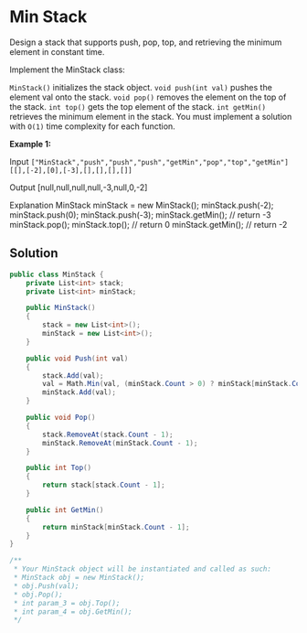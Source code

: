 # Min Stack
Design a stack that supports push, pop, top, and retrieving the minimum element in constant time.

Implement the MinStack class:

`MinStack()` initializes the stack object.
`void push(int val)` pushes the element val onto the stack.
`void pop()` removes the element on the top of the stack.
`int top()` gets the top element of the stack.
`int getMin()` retrieves the minimum element in the stack.
You must implement a solution with `O(1)` time complexity for each function.

**Example 1:**

Input
`["MinStack","push","push","push","getMin","pop","top","getMin"]`
`[[],[-2],[0],[-3],[],[],[],[]]`

Output
[null,null,null,null,-3,null,0,-2]

Explanation
MinStack minStack = new MinStack();
minStack.push(-2);
minStack.push(0);
minStack.push(-3);
minStack.getMin(); // return -3
minStack.pop();
minStack.top();    // return 0
minStack.getMin(); // return -2

## Solution

```csharp
public class MinStack {
    private List<int> stack;
    private List<int> minStack;

    public MinStack()
    {
        stack = new List<int>();
        minStack = new List<int>();
    }

    public void Push(int val)
    {
        stack.Add(val);
        val = Math.Min(val, (minStack.Count > 0) ? minStack[minStack.Count - 1] : val);
        minStack.Add(val);
    }

    public void Pop()
    {
        stack.RemoveAt(stack.Count - 1);
        minStack.RemoveAt(minStack.Count - 1);
    }

    public int Top()
    {
        return stack[stack.Count - 1];
    }

    public int GetMin()
    {
        return minStack[minStack.Count - 1];
    }
}

/**
 * Your MinStack object will be instantiated and called as such:
 * MinStack obj = new MinStack();
 * obj.Push(val);
 * obj.Pop();
 * int param_3 = obj.Top();
 * int param_4 = obj.GetMin();
 */
```